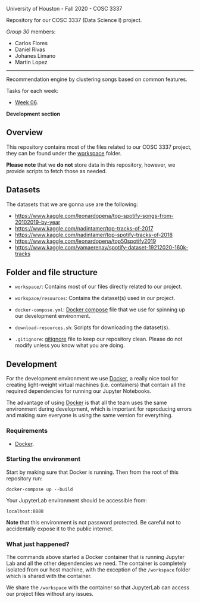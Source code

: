 [docker]: https://www.docker.com/get-started
[docker-compose]: https://docs.docker.com/compose/
[gitignore]: https://git-scm.com/docs/gitignore

University of Houston - Fall 2020 - COSC 3337

Repository for our COSC 3337 (Data Science I) project.

*Group 30* members:

- Carlos Flores
- Daniel Rivas
- Johanes Limano
- Martin Lopez

----

Recommendation engine by clustering songs based on common features.

Tasks for each week:

- [Week 06](tasks/week-06.md).

**Development section**

## Overview

This repository contains most of the files related to our COSC 3337 project, they
can be found under the [workspace](workspace) folder.

**Please note** that we **do not** store data in this repository, however, we
provide scripts to fetch those as needed.

## Datasets

The datasets that we are gonna use are the following:

- https://www.kaggle.com/leonardopena/top-spotify-songs-from-20102019-by-year
- https://www.kaggle.com/nadintamer/top-tracks-of-2017
- https://www.kaggle.com/nadintamer/top-spotify-tracks-of-2018
- https://www.kaggle.com/leonardopena/top50spotify2019
- https://www.kaggle.com/yamaerenay/spotify-dataset-19212020-160k-tracks

## Folder and file structure

- `workspace/`: Contains most of our files directly related to our project.

- `workspace/resources`: Contains the dataset(s) used in our project.

- `docker-compose.yml`: [Docker compose][docker-compose] file that we use for
  spinning up our development environment.

- `download-resources.sh`: Scripts for downloading the dataset(s).

- `.gitignore`: [gitignore][gitignore] file to keep our repository clean. Please
  do not modify unless you know what you are doing.

## Development

For the development environment we use [Docker][docker], a really nice tool for
creating light-weight virtual machines (i.e. containers) that contain all the
required dependencies for running our Jupyter Notebooks.

The advantage of using [Docker][docker] is that all the team uses the same
environment during development, which is important for reproducing errors and
making sure everyone is using the same version for everything.

### Requirements

- [Docker][docker].

### Starting the environment

Start by making sure that Docker is running. Then from the root of this
repository run:

```
docker-compose up --build
```

Your JupyterLab environment should be accessible from:

```
localhost:8888
```

**Note** that this environment is not password protected. Be careful not to
accidentally expose it to the public internet.

### What just happened?

The commands above started a Docker container that is running Jupyter Lab and
all the other dependencies we need. The container is completely isolated from
our host machine, with the exception of the `/workspace` folder which is shared
with the container.

We share the `/workspace` with the container so that JupyterLab can access our
project files without any issues.

